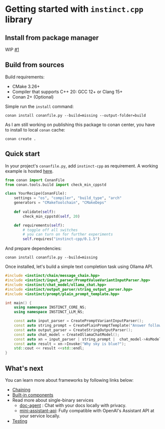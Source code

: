 # Getting started with `instinct.cpp` library

## Install from package manager

WIP [#1](https://github.com/RobinQu/instinct.cpp/issues/1)

## Build from sources

Build requirements:

* CMake 3.26+
* Compiler that supports C++ 20: GCC 12+ or Clang 15+
* Conan 2+ (Optional)

Simple run the `install` command:

```shell
conan install conanfile.py --build=missing --output-folder=build
```

As I am still working on publishing this package to conan center, you have to install to local `conan` cache:

```
conan create . 
```

## Quick start

In your project's `conanfile.py`, add `instinct-cpp` as requirement. A working example is hosted [here](https://github.com/RobinQu/instinct-cpp-examples/tree/master/quick_start_simple).

```py
from conan import ConanFile
from conan.tools.build import check_min_cppstd

class YourRecipe(ConanFile):
    settings = "os", "compiler", "build_type", "arch"
    generators = "CMakeToolchain", "CMakeDeps"
    
    def validate(self):
        check_min_cppstd(self, 20)

    def requirements(self):
        # toggle off all switches
        # you can turn on for further experiments
        self.requires("instinct-cpp/0.1.5")
```

And prepare dependencies:

```shell
conan install conanfile.py --build=missing
```

Once installed, let's build a simple text completion task using Ollama API.

```c++
#include <instinct/chain/message_chain.hpp>
#include <instinct/input_parser/PromptValueVariantInputParser.hpp>
#include <instinct/chat_model/ollama_chat.hpp>
#include <instinct/output_parser/string_output_parser.hpp>
#include <instinct/prompt/plain_prompt_template.hpp>

int main() {
    using namespace INSTINCT_CORE_NS;
    using namespace INSTINCT_LLM_NS;

    const auto input_parser = CreatePromptVariantInputParser();
    const auto string_prompt = CreatePlainPromptTemplate("Answer following question in one sentence: {question}");
    const auto output_parser = CreateStringOutputParser();
    const auto chat_model = CreateOllamaChatModel();
    const auto xn = input_parser | string_prompt |  chat_model->AsModelFunction() | output_parser;
    const auto result = xn->Invoke("Why sky is blue?");
    std::cout << result <<std::endl;
}
```

## What's next

You can learn more about frameworks by following links below:

* [Chaining](./chaining.md)
* [Built-in components](./components.md)
* Read more about single-binary services
    * [doc-agent](../modules/instinct-apps/doc-agent/README.md) : Chat with your docs locally with privacy.
    * [mini-assistant-api](../modules/instinct-apps/mini-assistant/README.md): Fully compatible with OpenAI's Assistant API at your service locally.
* [Testing](./testing.md)

